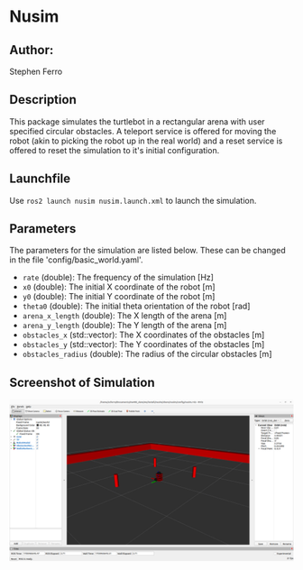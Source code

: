 # Nusim
## Author:
Stephen Ferro
## Description
This package simulates the turtlebot in a rectangular arena with user specified circular obstacles. A teleport service is offered for moving the robot (akin to picking the robot up in the real world) and a reset service is offered to reset the simulation to it's initial configuration. 
## Launchfile
Use `ros2 launch nusim nusim.launch.xml` to launch the simulation.
## Parameters
The parameters for the simulation are listed below. These can be changed in the file 'config/basic_world.yaml'.
- `rate` (double): The frequency of the simulation [Hz]
- `x0` (double): The initial X coordinate of the robot [m]
- `y0` (double): The initial Y coordinate of the robot [m]
- `theta0` (double): The initial theta orientation of the robot [rad]
- `arena_x_length` (double): The X length of the arena [m]
- `arena_y_length` (double): The Y length of the arena [m]
- `obstacles_x` (std::vector<double>): The X coordinates of the obstacles [m]
- `obstacles_y` (std::vector<double>): The Y coordinates of the obstacles [m]
- `obstacles_radius` (double): The radius of the circular obstacles [m]
## Screenshot of Simulation
![nusim](images/nusim.png?raw=true "nusim")